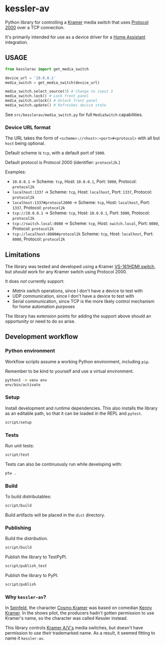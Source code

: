 # kessler-av

Python library for controlling a [Kramer][kramer] media switch that uses
[Protocol 2000][p2000] over a TCP connection.

It's primarily intended for use as a device driver for a [Home Assistant][ha]
integration.

## USAGE

```py
from kesslerav import get_media_switch

device_url = '10.0.0.1'
media_switch = get_media_switch(device_url)

media_switch.select_source(3) # Change to input 3
media_switch.lock() # Lock front panel
media_switch.unlock() # Unlock front panel
media_switch.update() # Refreshes device state
```

See `src/kesslerav/media_switch.py` for full `MediaSwitch` capabilities.

### Device URL format

The URL takes the form of `<scheme>://<host>:<port>#<protocol>` with all
but `host` being optional.

Default scheme is `tcp`, with a default port of `5000`.

Default protocol is Protocol 2000 (identifier: `protocol2k`.)

Examples:

+ `10.0.0.1` ->
  Scheme: `tcp`, Host: `10.0.0.1`, Port: `5000`, Protocol: `protocol2k`
+ `localhost:1337` ->
  Scheme: `tcp`, Host: `localhost`, Port: `1337`, Protocol: `protocol2k`
+ `localhost:1337#protocol2000` ->
  Scheme: `tcp`, Host: `localhost`, Port: `1337`, Protocol: `protocol2k`
+ `tcp://10.0.0.1` ->
  Scheme: `tcp`, Host: `10.0.0.1`, Port: `5000`, Protocol: `protocol2k`
+ `tcp://switch.local:8080` ->
  Scheme: `tcp`, Host: `switch.local`, Port: `8080`, Protocol: `protocol2k`
+ `tcp://localhost:8080#protocol2k`
  Scheme: `tcp`, Host: `localhost`, Port: `8080`, Protocol: `protocol2k`

## Limitations

The library was tested and developed using a Kramer [VS-161HDMI switch][vs161h],
but _should_ work for any Kramer switch using Protocol 2000.

It does _not_ currently support:

+ _Matrix_ switch operations, since I don't have a device to test with
+ UDP communication, since I don't have a device to test with
+ Serial communication, since TCP is the more likely control mechanism for home
automation purposes

The library has extension points for adding the support above should an
opportunity or need to do so arise.

## Development workflow

### Python environment

Workflow scripts assume a working Python environment, including `pip`.

Remember to be kind to yourself and use a virtual environment.

```sh
python3 -m venv env
env/bin/activate
```

### Setup

Install development and runtime dependencies. This also installs the library as an
editable path, so that it can be loaded in the REPL and `pytest`.

```sh
script/setup
```

### Tests

Run unit tests:

```sh
script/test
```

Tests can also be continuously run while developing with:

```sh
ptw .
```

### Build

To build distributables:

```sh
script/build
```

Build artifacts will be placed in the `dist` directory.

### Publishing

Build the distribution.

```sh
script/build
```

Publish the library to TestPyPI.

```sh
script/publish_test
```

Publish the library to PyPI.

```sh
script/publish
```

### Why `kessler-av`?

In [Seinfeld][sf], the character [Cosmo Kramer][ck] was based on comedian [Kenny
Kramer][kr2]. In the shows pilot, the producers hadn't gotten permission to use
Kramer's name, so the character was called Kessler instead.

This library controls [Kramer A/V's][kramer] media switches, but doesn't have
permission to use _their_ trademarked name. As a result, it seemed fitting to
name it `kessler-av`.

[ck]: https://en.wikipedia.org/wiki/Cosmo_Kramer
[ha]: https://www.home-assistant.io/
[kr2]: https://en.wikipedia.org/wiki/Kenny_Kramer
[kramer]: https://www.kramerav.com/
[p2000]: https://cdn.kramerav.com/web/downloads/tech-papers/protocol_2000_rev0_51.pdf
[sf]: https://en.wikipedia.org/wiki/Seinfeld
[vs161h]: https://www1.kramerav.com/au/product/VS-161H
